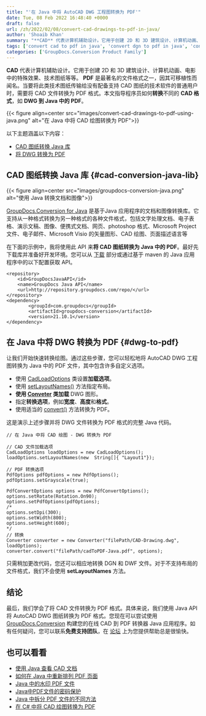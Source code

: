 ```yaml
---
title: "'在 Java 中将 AutoCAD DWG 工程图转换为 PDF'"
date: Tue, 08 Feb 2022 16:48:40 +0000
draft: false
url: /zh/2022/02/08/convert-cad-drawings-to-pdf-in-java/
author: 'Shoaib Khan'
summary: "**CAD** 代表计算机辅助设计。它用于创建 2D 和 3D 建筑设计、计算机动画、电影中的特殊效果、技术图纸等等。 **PDF** 是最著名的文件格式之一，因其可移植性而闻名。当要将此类技术图纸传输给没有配备支持 CAD 图纸的技术软件的普通用户时，需要将 CAD 文件转换为 PDF 格式。本文将帮助程序员在 Java** 应用程序中添加该功能以将**转换**不同的 **CAD 格式**（如 **DWG、DGN 或 DWF) 转换为 PDF。"
tags: ['convert cad to pdf in java', 'convert dgn to pdf in java', 'convert dwf to pdf', 'convert dwg to pdf', 'convert dwg to pdf in java', 'dwg to pdf', 'DWG to PDF in Java']
categories: ['GroupDocs.Conversion Product Family']
---
```


**CAD** 代表计算机辅助设计。它用于创建 2D 和 3D 建筑设计、计算机动画、电影中的特殊效果、技术图纸等等。 **PDF** 是最著名的文件格式之一，因其可移植性而闻名。当要将此类技术图纸传输给没有配备支持 CAD 图纸的技术软件的普通用户时，需要将 CAD 文件转换为 PDF 格式。本文指导程序员如何**转换**不同的 **CAD 格式**，如 **DWG 到 Java 中的 PDF**。



{{< figure align=center src="images/convert-cad-drawings-to-pdf-using-java.png" alt="在 Java 中将 CAD 绘图转换为 PDF">}}


以下主题涵盖以下内容：

* [CAD 图纸转换 Java 库](#cad-conversion-java-lib)
* [将 DWG 转换为 PDF](#dwg-to-pdf)

## CAD 图纸转换 Java 库 {#cad-conversion-java-lib}



{{< figure align=center src="images/groupdocs-conversion-java.png" alt="使用 Java 转换文档和图像">}}


[GroupDocs.Conversion for Java](https://products.groupdocs.com/conversion/java) 是基于Java 应用程序的文档和图像转换库。它支持从一种格式转换为另一种格式的各种文件格式，包括文字处理文档、电子表格、演示文稿、图像、便携式文档、网页、photoshop 格式、Microsoft Project 文件、电子邮件、Microsoft Visio 的矢量图形、CAD 绘图、页面描述语言等

在下面的示例中，我将使用此 API 来**将 CAD 图纸转换为 Java 中的 PDF**。最好先下载库并准备好开发环境。您可以从 [下载](https://downloads.groupdocs.com/conversion/java) 部分或通过基于 maven 的 Java 应用程序中的以下配置获取 API。

```
<repository>
	<id>GroupDocsJavaAPI</id>
	<name>GroupDocs Java API</name>
	<url>http://repository.groupdocs.com/repo/</url>
</repository>
<dependency>
        <groupId>com.groupdocs</groupId>
        <artifactId>groupdocs-conversion</artifactId>
        <version>21.10.1</version> 
</dependency>
```

## 在 Java 中将 DWG 转换为 PDF {#dwg-to-pdf}

让我们开始快速转换绘图。通过这些步骤，您可以轻松地将 AutoCAD DWG 工程图转换为 Java 中的 PDF 文件，其中包含许多自定义选项。

* 使用 [CadLoadOptions](https://apireference.groupdocs.com/java/conversion/com.groupdocs.conversion.options.load/CadLoadOptions) 类设置**加载选项**。
* 使用 [setLayoutNames()](https://apireference.groupdocs.com/conversion/java/com.groupdocs.conversion.options.load/CadLoadOptions#setLayoutNames(java.lang.String%5B%5D)) 方法指定布局。
* **使用 [Conveter](https://apireference.groupdocs.com/java/conversion/com.groupdocs.conversion.options.load/CadLoadOptions) 类加载** DWG 图形。
* 指定**转换选项**，例如**宽度**、**高度**和**格式**。
* 使用适当的 [convert()](https://apireference.groupdocs.com/conversion/java/com.groupdocs.conversion/Converter#convert(java.lang.String,%20com.groupdocs.conversion.options.convert.ConvertOptions)) 方法转换为 PDF。

这是演示上述步骤并将 DWG 文件转换为 PDF 格式的完整 Java 代码。

```
// 在 Java 中将 CAD 绘图 - DWG 转换为 PDF

// CAD 文件加载选项
CadLoadOptions loadOptions = new CadLoadOptions();
loadOptions.setLayoutNames(new  String[]{ "Layout1"});

// PDF 转换选项
PdfOptions pdfOptions = new PdfOptions();
pdfOptions.setGrayscale(true);

PdfConvertOptions options = new PdfConvertOptions();
options.setRotate(Rotation.On90);
options.setPdfOptions(pdfOptions);
/*
options.setDpi(300);
options.setWidth(800);
options.setHeight(600);
*/
// 转换
Converter converter = new Converter("filePath/CAD-Drawing.dwg", loadOptions);
converter.convert("filePath/cadToPDF-Java.pdf", options);
```

只需稍加更改代码，您还可以相应地转换 DGN 和 DWF 文件。对于不支持布局的文件格式，我们不会使用 **setLayoutNames** 方法。

## 结论

最后，我们学会了将 CAD 文件转换为 PDF 格式。具体来说，我们使用 Java API 将 AutoCAD DWG 图纸转换为 PDF 格式。您现在可以尝试使用 [GroupDocs.Conversion](https://products.groupdocs.com/conversion/) 构建您的在线 CAD 到 PDF 转换器 Java 应用程序。如有任何疑问，您可以联系**免费支持团队**，在 [论坛](https://forum.groupdocs.com/) 上为您提供帮助总是很愉快。

## 也可以看看

* [使用 Java 查看 CAD 文档](https://blog.groupdocs.com/2021/04/05/viewing-cad-documents-using-java/)
* [如何在 Java 中重新排列 PDF 页面](https://blog.groupdocs.com/2022/03/10/move-pdf-pages-in-java/)
* [Java 中的水印 PDF 文件](https://blog.groupdocs.com/2021/06/26/add-watermark-to-pdf-in-java/)
* [Java中PDF文件的密码保护](https://blog.groupdocs.com/2021/12/07/password-protect-pdf-files-in-java/)
* [Java 中拆分 PDF 文件的不同方法](https://blog.groupdocs.com/2021/10/19/split-pdf-files-in-java/)
* [在 C# 中将 CAD 绘图转换为 PDF](https://blog.groupdocs.com/2020/11/08/convert-cad-drawings-to-pdf-in-csharp/)





